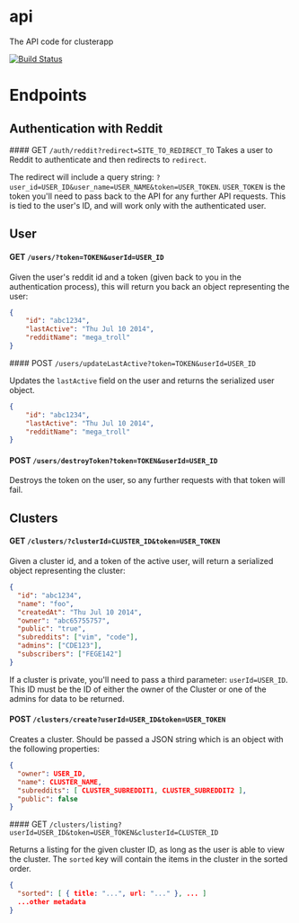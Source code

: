 api
===

The API code for clusterapp

[![Build Status](https://travis-ci.org/clusterapp/api.svg?branch=master)](https://travis-ci.org/clusterapp/api)

# Endpoints

## Authentication with Reddit

#### GET `/auth/reddit?redirect=SITE_TO_REDIRECT_TO`
Takes a user to Reddit to authenticate and then redirects to `redirect`.

The redirect will include a query string: `?user_id=USER_ID&user_name=USER_NAME&token=USER_TOKEN`. `USER_TOKEN` is the token you'll need to pass back to the API for any further API requests. This is tied to the user's ID, and will work only with the authenticated user.

## User

####  GET `/users/?token=TOKEN&userId=USER_ID`

Given the user's reddit id and a token (given back to you in the authentication process), this will return you back an object representing the user:

```json
{
    "id": "abc1234",
    "lastActive": "Thu Jul 10 2014",
    "redditName": "mega_troll"
}
```

#### POST `/users/updateLastActive?token=TOKEN&userId=USER_ID`

Updates the `lastActive` field on the user and returns the serialized user object.

```json
{
    "id": "abc1234",
    "lastActive": "Thu Jul 10 2014",
    "redditName": "mega_troll"
}
```

#### POST `/users/destroyToken?token=TOKEN&userId=USER_ID`

Destroys the token on the user, so any further requests with that token will fail.

## Clusters

#### GET `/clusters/?clusterId=CLUSTER_ID&token=USER_TOKEN`

Given a cluster id, and a token of the active user, will return a serialized object representing the cluster:

```json
{
  "id": "abc1234",
  "name": "foo",
  "createdAt": "Thu Jul 10 2014",
  "owner": "abc65755757",
  "public": "true",
  "subreddits": ["vim", "code"],
  "admins": ["CDE123"],
  "subscribers": ["FEGE142"]
}
```

If a cluster is private, you'll need to pass a third parameter: `userId=USER_ID`. This ID must be the ID of either the owner of the Cluster or one of the admins for data to be returned.


#### POST `/clusters/create?userId=USER_ID&token=USER_TOKEN`

Creates a cluster. Should be passed a JSON string which is an object with the following properties:

```json
{
  "owner": USER_ID,
  "name": CLUSTER_NAME,
  "subreddits": [ CLUSTER_SUBREDDIT1, CLUSTER_SUBREDDIT2 ],
  "public": false
}
```

#### GET `/clusters/listing?userId=USER_ID&token=USER_TOKEN&clusterId=CLUSTER_ID`

Returns a listing for the given cluster ID, as long as the user is able to view the cluster. The `sorted` key will contain the items in the cluster in the sorted order.

```json
{
  "sorted": [ { title: "...", url: "..." }, ... ]
  ...other metadata
}
```






